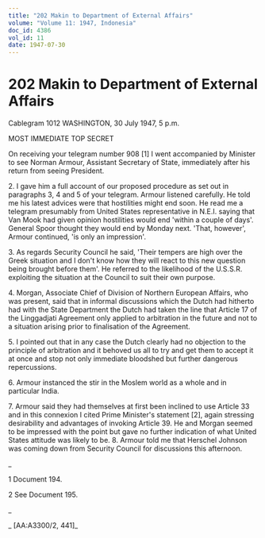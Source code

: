 ```yaml
---
title: "202 Makin to Department of External Affairs"
volume: "Volume 11: 1947, Indonesia"
doc_id: 4386
vol_id: 11
date: 1947-07-30
---
```


# 202 Makin to Department of External Affairs

Cablegram 1012 WASHINGTON, 30 July 1947, 5 p.m.

MOST IMMEDIATE TOP SECRET

On receiving your telegram number 908 [1] I went accompanied by Minister to see Norman Armour, Assistant Secretary of State, immediately after his return from seeing President.

2\. I gave him a full account of our proposed procedure as set out in paragraphs 3, 4 and 5 of your telegram. Armour listened carefully. He told me his latest advices were that hostilities might end soon. He read me a telegram presumably from United States representative in N.E.I. saying that Van Mook had given opinion hostilities would end 'within a couple of days'. General Spoor thought they would end by Monday next. 'That, however', Armour continued, 'is only an impression'.

3\. As regards Security Council he said, 'Their tempers are high over the Greek situation and I don't know how they will react to this new question being brought before them'. He referred to the likelihood of the U.S.S.R. exploiting the situation at the Council to suit their own purpose.

4\. Morgan, Associate Chief of Division of Northern European Affairs, who was present, said that in informal discussions which the Dutch had hitherto had with the State Department the Dutch had taken the line that Article 17 of the Linggadjati Agreement only applied to arbitration in the future and not to a situation arising prior to finalisation of the Agreement.

5\. I pointed out that in any case the Dutch clearly had no objection to the principle of arbitration and it behoved us all to try and get them to accept it at once and stop not only immediate bloodshed but further dangerous repercussions.

6\. Armour instanced the stir in the Moslem world as a whole and in particular India.

7\. Armour said they had themselves at first been inclined to use Article 33 and in this connexion I cited Prime Minister's statement [2], again stressing desirability and advantages of invoking Article 39. He and Morgan seemed to be impressed with the point but gave no further indication of what United States attitude was likely to be. 8. Armour told me that Herschel Johnson was coming down from Security Council for discussions this afternoon.

_

1 Document 194.

2 See Document 195.

_

_ [AA:A3300/2, 441]_
